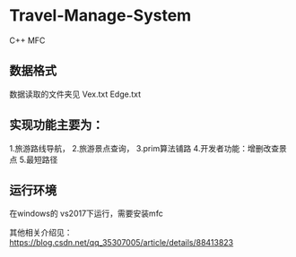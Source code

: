 # Travel-Manage-System
C++ MFC 

## 数据格式
数据读取的文件夹见 Vex.txt Edge.txt
<br/>
## 实现功能主要为：

1.旅游路线导航，
2.旅游景点查询，
3.prim算法铺路
4.开发者功能：增删改查景点
5.最短路径

## 运行环境
在windows的 vs2017下运行，需要安装mfc



其他相关介绍见：https://blog.csdn.net/qq_35307005/article/details/88413823
